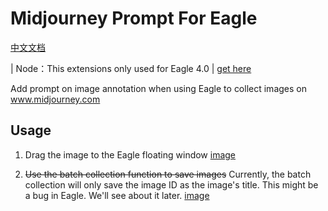 # Midjourney Prompt For Eagle

[中文文档](./README_zh-cn.md)

| Node：This extensions only used for Eagle 4.0
| [get here](https://cn.eagle.cool/blog/post/4.0-beta)

Add prompt on image annotation when using Eagle to collect images on www.midjourney.com

## Usage

1. Drag the image to the Eagle floating window
   [image](./images/CleanShot%202024-06-15%20at%2022.38.23@2x.png)

2. ~~Use the batch collection function to save images~~
   Currently, the batch collection will only save the image ID as the image's title. This might be a bug in Eagle. We'll see about it later.
   [image](./images/CleanShot%202024-06-15%20at%2022.52.48@2x.png)
